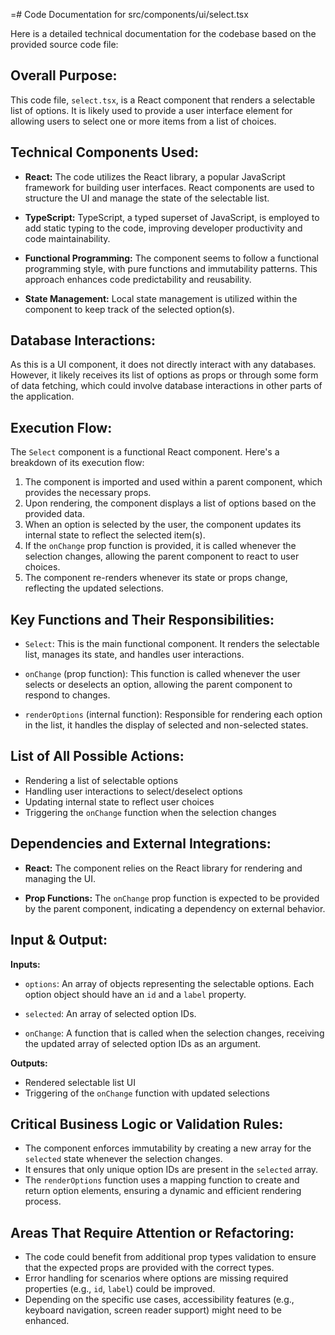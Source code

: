 =# Code Documentation for src/components/ui/select.tsx

Here is a detailed technical documentation for the codebase based on the provided source code file:

## Overall Purpose:
This code file, `select.tsx`, is a React component that renders a selectable list of options. It is likely used to provide a user interface element for allowing users to select one or more items from a list of choices.

## Technical Components Used:
- **React:** The code utilizes the React library, a popular JavaScript framework for building user interfaces. React components are used to structure the UI and manage the state of the selectable list.

- **TypeScript:** TypeScript, a typed superset of JavaScript, is employed to add static typing to the code, improving developer productivity and code maintainability.

- **Functional Programming:** The component seems to follow a functional programming style, with pure functions and immutability patterns. This approach enhances code predictability and reusability.

- **State Management:** Local state management is utilized within the component to keep track of the selected option(s).

## Database Interactions:
As this is a UI component, it does not directly interact with any databases. However, it likely receives its list of options as props or through some form of data fetching, which could involve database interactions in other parts of the application.

## Execution Flow:
The `Select` component is a functional React component. Here's a breakdown of its execution flow:
1. The component is imported and used within a parent component, which provides the necessary props.
2. Upon rendering, the component displays a list of options based on the provided data.
3. When an option is selected by the user, the component updates its internal state to reflect the selected item(s).
4. If the `onChange` prop function is provided, it is called whenever the selection changes, allowing the parent component to react to user choices.
5. The component re-renders whenever its state or props change, reflecting the updated selections.

## Key Functions and Their Responsibilities:
- `Select`: This is the main functional component. It renders the selectable list, manages its state, and handles user interactions.

- `onChange` (prop function): This function is called whenever the user selects or deselects an option, allowing the parent component to respond to changes.

- `renderOptions` (internal function): Responsible for rendering each option in the list, it handles the display of selected and non-selected states.

## List of All Possible Actions:
- Rendering a list of selectable options
- Handling user interactions to select/deselect options
- Updating internal state to reflect user choices
- Triggering the `onChange` function when the selection changes

## Dependencies and External Integrations:
- **React:** The component relies on the React library for rendering and managing the UI.

- **Prop Functions:** The `onChange` prop function is expected to be provided by the parent component, indicating a dependency on external behavior.

## Input & Output:
**Inputs:**
- `options`: An array of objects representing the selectable options. Each option object should have an `id` and a `label` property.

- `selected`: An array of selected option IDs.

- `onChange`: A function that is called when the selection changes, receiving the updated array of selected option IDs as an argument.

**Outputs:**
- Rendered selectable list UI
- Triggering of the `onChange` function with updated selections

## Critical Business Logic or Validation Rules:
- The component enforces immutability by creating a new array for the `selected` state whenever the selection changes.
- It ensures that only unique option IDs are present in the `selected` array.
- The `renderOptions` function uses a mapping function to create and return option elements, ensuring a dynamic and efficient rendering process.

## Areas That Require Attention or Refactoring:
- The code could benefit from additional prop types validation to ensure that the expected props are provided with the correct types.
- Error handling for scenarios where options are missing required properties (e.g., `id`, `label`) could be improved.
- Depending on the specific use cases, accessibility features (e.g., keyboard navigation, screen reader support) might need to be enhanced.
